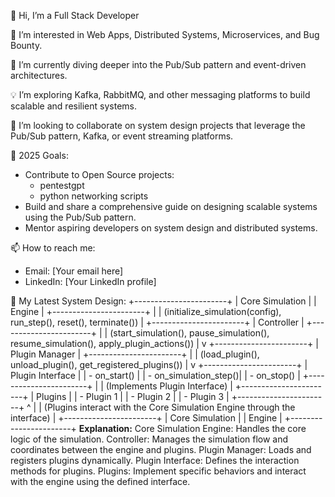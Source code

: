 
👋 Hi, I’m a Full Stack Developer

👀 I’m interested in Web Apps, Distributed Systems, Microservices, and Bug Bounty.

🌱 I’m currently diving deeper into the Pub/Sub pattern and event-driven architectures.

💡 I’m exploring Kafka, RabbitMQ, and other messaging platforms to build scalable and resilient systems.

💞️ I’m looking to collaborate on system design projects that leverage the Pub/Sub pattern, Kafka, or event streaming platforms.

🎯 2025 Goals:
- Contribute to Open Source projects:
  - pentestgpt
  - python networking scripts
- Build and share a comprehensive guide on designing scalable systems using the Pub/Sub pattern.
- Mentor aspiring developers on system design and distributed systems.

📫 How to reach me:
- Email: [Your email here]
- LinkedIn: [Your LinkedIn profile]

📝 My Latest System Design: 
+-----------------------+
|  Core Simulation      |
|       Engine          |
+-----------------------+
        |
        | (initialize_simulation(config), run_step(), reset(), terminate())
        |
+-----------------------+
|       Controller      |
+-----------------------+
        |
        | (start_simulation(), pause_simulation(), resume_simulation(), apply_plugin_actions())
        |
        v
+-----------------------+
|   Plugin Manager      |
+-----------------------+
        |
        | (load_plugin(), unload_plugin(), get_registered_plugins())
        |
        v
+-----------------------+
|   Plugin Interface    |
| - on_start()          |
| - on_simulation_step()|
| - on_stop()           |
+-----------------------+
        |
        | (Implements Plugin Interface)
        |
+-----------------------+
|       Plugins         |
| - Plugin 1            |
| - Plugin 2            |
| - Plugin 3            |
+-----------------------+
        ^
        |
        | (Plugins interact with the Core Simulation Engine through the interface)
        |
+-----------------------+
|  Core Simulation      |
|       Engine          |
+-----------------------+
**Explanation:**
  Core Simulation Engine: Handles the core logic of the simulation.
  Controller: Manages the simulation flow and coordinates between the engine and plugins.
  Plugin Manager: Loads and registers plugins dynamically.
  Plugin Interface: Defines the interaction methods for plugins.
  Plugins: Implement specific behaviors and interact with the engine using the defined interface.
